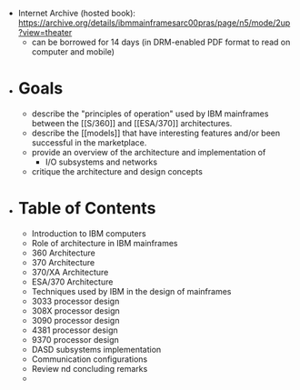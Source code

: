 - Internet Archive (hosted book): https://archive.org/details/ibmmainframesarc00pras/page/n5/mode/2up?view=theater
	- can be borrowed for 14 days (in DRM-enabled PDF format to read on computer and mobile)
- # Goals
	- describe the "principles of operation" used by IBM mainframes between the [[S/360]] and [[ESA/370]] architectures.
	- describe the [[models]] that have interesting features and/or been successful in the marketplace.
	- provide an overview of the architecture and implementation of
		- I/O subsystems and networks
	- critique the architecture and design concepts
- # Table of Contents
	- Introduction to IBM computers
	- Role of architecture in IBM mainframes
	- 360 Architecture
	- 370 Architecture
	- 370/XA Architecture
	- ESA/370 Architecture
	- Techniques used by IBM in the design of mainframes
	- 3033 processor design
	- 308X processor design
	- 3090 processor design
	- 4381 processor design
	- 9370 processor design
	- DASD subsystems implementation
	- Communication configurations
	- Review nd concluding remarks
	-